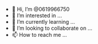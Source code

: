 - 👋 Hi, I’m @0619966750
- 👀 I’m interested in ...
- 🌱 I’m currently learning ...
- 💞️ I’m looking to collaborate on ...
- 📫 How to reach me ...

<!---
0619966750/0619966750 is a ✨ special ✨ repository because its `README.md` (this file) appears on your GitHub profile.
You can click the Preview link to take a look at your changes.
--->
